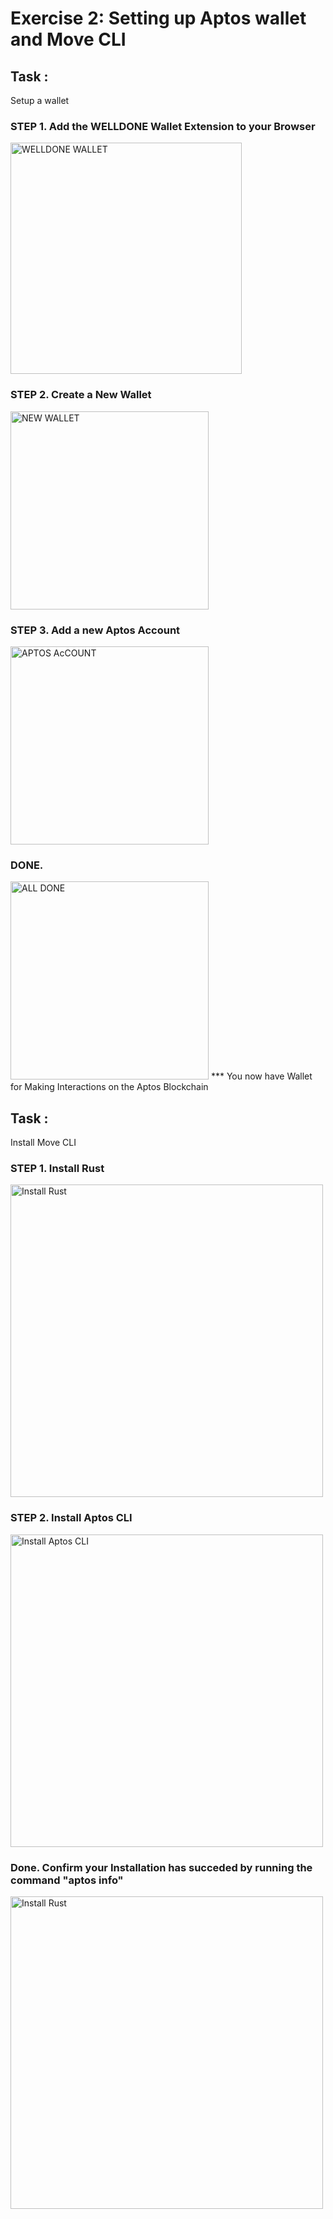 # Exercise 2: Setting up Aptos wallet and Move CLI

## Task : 
Setup a wallet

### STEP 1. Add the WELLDONE Wallet Extension to your Browser
<img width="370" alt="WELLDONE WALLET" src="https://github.com/user-attachments/assets/916b65ac-1d50-4891-a18c-d95060abf4da">

### STEP 2. Create a New Wallet
<img width="317" alt="NEW WALLET" src="https://github.com/user-attachments/assets/2fd27d34-5f5b-4607-ae59-f9d9f8613658">

### STEP 3. Add a new Aptos Account

<img width="317" alt="APTOS AcCOUNT" src="https://github.com/user-attachments/assets/47b22152-24cf-433d-8994-f24039d708fe">

### DONE.  
<img width="317" alt="ALL DONE" src="https://github.com/user-attachments/assets/b90693c1-2bdb-4d7c-a2ab-17a51b71d94b">
*** You now have Wallet for Making Interactions on the Aptos Blockchain

## Task : 
Install Move CLI

### STEP 1. Install Rust

<img width="500" alt="Install Rust" src="https://github.com/user-attachments/assets/bf3d7133-94dc-4246-bf9c-939ba4ceec76">

### STEP 2. Install Aptos CLI

<img width="500" alt="Install Aptos CLI" src="https://github.com/user-attachments/assets/3639bb6d-5395-4576-ace0-04da05107637">

### Done. Confirm your Installation has succeded by running the command "aptos info"

<img width="500" alt="Install Rust" src="https://github.com/user-attachments/assets/ed0bcf59-39d6-400f-b2ef-1476d909f910">












